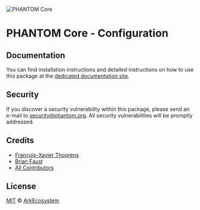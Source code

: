 ![PHANTOM Core](https://i.imgur.com/dPHOKrL.jpg)

# PHANTOM Core - Configuration

## Documentation

You can find installation instructions and detailed instructions on how to use this package at the [dedicated documentation site](https://docs.phantom.org/guidebook/core/plugins/core-config.html).

## Security

If you discover a security vulnerability within this package, please send an e-mail to security@phantom.org. All security vulnerabilities will be promptly addressed.

## Credits

- [François-Xavier Thoorens](https://github.com/fix)
- [Brian Faust](https://github.com/faustbrian)
- [All Contributors](../../../../contributors)

## License

[MIT](LICENSE) © [ArkEcosystem](https://ark.io)

